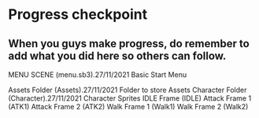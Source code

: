 # Progress checkpoint

## When you guys make progress, do remember to add what you did here so others can follow.

MENU SCENE (menu.sb3).27/11/2021
  Basic Start Menu
  
Assets Folder (Assets).27/11/2021
  Folder to store Assets
  Character Folder (Character).27/11/2021
    Character Sprites
      IDLE Frame (IDLE)
      Attack Frame 1 (ATK1)
      Attack Frame 2 (ATK2)
      Walk Frame 1 (Walk1)
      Walk Frame 2 (Walk2)
